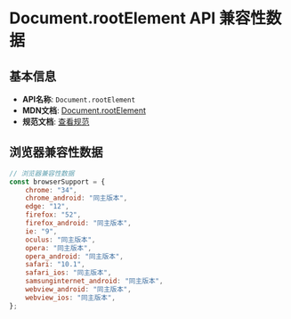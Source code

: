 # Document.rootElement API 兼容性数据

## 基本信息

- **API名称**: `Document.rootElement`
- **MDN文档**: [Document.rootElement](https://developer.mozilla.org/docs/Web/API/Document/rootElement)
- **规范文档**: [查看规范](https://svgwg.org/svg2-draft/struct.html#__svg__SVGDocument__rootElement)

## 浏览器兼容性数据

```javascript
// 浏览器兼容性数据
const browserSupport = {
    chrome: "34",
    chrome_android: "同主版本",
    edge: "12",
    firefox: "52",
    firefox_android: "同主版本",
    ie: "9",
    oculus: "同主版本",
    opera: "同主版本",
    opera_android: "同主版本",
    safari: "10.1",
    safari_ios: "同主版本",
    samsunginternet_android: "同主版本",
    webview_android: "同主版本",
    webview_ios: "同主版本",
};

```

